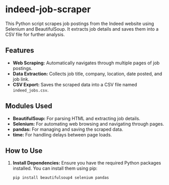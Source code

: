 # indeed-job-scraper

This Python script scrapes job postings from the Indeed website using Selenium and BeautifulSoup. It extracts job details and saves them into a CSV file for further analysis.

## Features

- **Web Scraping:** Automatically navigates through multiple pages of job postings.
- **Data Extraction:** Collects job title, company, location, date posted, and job link.
- **CSV Export:** Saves the scraped data into a CSV file named `indeed_jobs.csv`.

## Modules Used

- **BeautifulSoup:** For parsing HTML and extracting job details.
- **Selenium:** For automating web browsing and navigating through pages.
- **pandas:** For managing and saving the scraped data.
- **time:** For handling delays between page loads.

## How to Use

1. **Install Dependencies:**
   Ensure you have the required Python packages installed. You can install them using pip:

   ```bash
   pip install beautifulsoup4 selenium pandas
